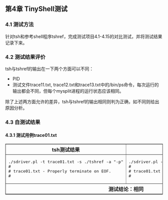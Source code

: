 ## 第4章 TinyShell测试

### 4.1 测试方法

针对tsh和参考shell程序tshref，完成测试项目4.1-4.15的对比测试，并将测试结果记录下来。

### 4.2 测试结果评价

tsh与tshref的输出在一下两个方面可以不同：
+ PID
+ 测试文件trace11.txt, trace12.txt和trace13.txt中的/bin/ps命令，每次运行的输出都会不同，但每个mysplit进程的运行状态应该相同。

除了上述两方面允许的差异，tsh与tshref的输出相同则判为正确，如不同则给出原因分析。

### 4.3 自测试结果

#### 4.3.1 测试用例trace01.txt

<table style="width:100%" border="1">
  <tr>
    <th>tsh测试结果
    <th>tshref测试结果
  
  <tr>
    <td><pre>./sdriver.pl -t trace01.txt -s ./tshref -a "-p"
#
# trace01.txt - Properly terminate on EOF.
#</pre>
	<td><pre>./sdriver.pl -t trace01.txt -s ./tshref -a "-p"
#
# trace01.txt - Properly terminate on EOF.
#</pre>

  <tr><th colspan="2"><div align="center">测试结论：相同
</table>





